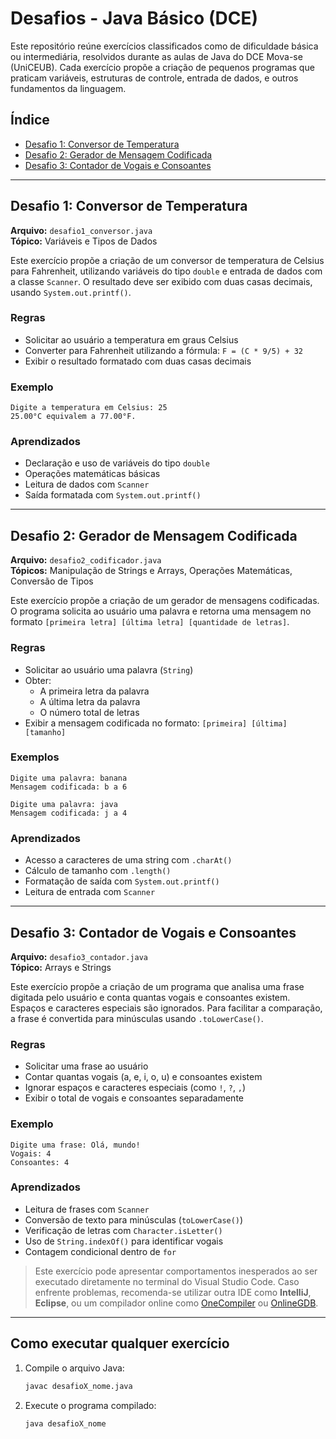# Desafios - Java Básico (DCE)

Este repositório reúne exercícios classificados como de dificuldade básica ou intermediária, resolvidos durante as aulas de Java do DCE Mova-se (UniCEUB). Cada exercício propõe a criação de pequenos programas que praticam variáveis, estruturas de controle, entrada de dados, e outros fundamentos da linguagem.

## Índice

* [Desafio 1: Conversor de Temperatura](#desafio-1-conversor-de-temperatura)
* [Desafio 2: Gerador de Mensagem Codificada](#desafio-2-gerador-de-mensagem-codificada)
* [Desafio 3: Contador de Vogais e Consoantes](#desafio-3-contador-de-vogais-e-consoantes)

---

## Desafio 1: Conversor de Temperatura

**Arquivo:** `desafio1_conversor.java`  
**Tópico:** Variáveis e Tipos de Dados

Este exercício propõe a criação de um conversor de temperatura de Celsius para Fahrenheit, utilizando variáveis do tipo `double` e entrada de dados com a classe `Scanner`. O resultado deve ser exibido com duas casas decimais, usando `System.out.printf()`.

### Regras

* Solicitar ao usuário a temperatura em graus Celsius
* Converter para Fahrenheit utilizando a fórmula:
  `F = (C * 9/5) + 32`
* Exibir o resultado formatado com duas casas decimais

### Exemplo

```plaintext
Digite a temperatura em Celsius: 25
25.00°C equivalem a 77.00°F.
```

### Aprendizados

* Declaração e uso de variáveis do tipo `double`
* Operações matemáticas básicas
* Leitura de dados com `Scanner`
* Saída formatada com `System.out.printf()`

---

## Desafio 2: Gerador de Mensagem Codificada

**Arquivo:** `desafio2_codificador.java`  
**Tópicos:** Manipulação de Strings e Arrays, Operações Matemáticas, Conversão de Tipos

Este exercício propõe a criação de um gerador de mensagens codificadas. O programa solicita ao usuário uma palavra e retorna uma mensagem no formato `[primeira letra] [última letra] [quantidade de letras]`.

### Regras

* Solicitar ao usuário uma palavra (`String`)
* Obter:
  - A primeira letra da palavra
  - A última letra da palavra
  - O número total de letras
* Exibir a mensagem codificada no formato:
  `[primeira] [última] [tamanho]`

### Exemplos

```plaintext
Digite uma palavra: banana
Mensagem codificada: b a 6
```

```plaintext
Digite uma palavra: java
Mensagem codificada: j a 4
```

### Aprendizados

* Acesso a caracteres de uma string com `.charAt()`
* Cálculo de tamanho com `.length()`
* Formatação de saída com `System.out.printf()`
* Leitura de entrada com `Scanner`

---

## Desafio 3: Contador de Vogais e Consoantes

**Arquivo:** `desafio3_contador.java`  
**Tópico:** Arrays e Strings

Este exercício propõe a criação de um programa que analisa uma frase digitada pelo usuário e conta quantas vogais e consoantes existem. Espaços e caracteres especiais são ignorados. Para facilitar a comparação, a frase é convertida para minúsculas usando `.toLowerCase()`.

### Regras

- Solicitar uma frase ao usuário
- Contar quantas vogais (a, e, i, o, u) e consoantes existem
- Ignorar espaços e caracteres especiais (como `!`, `?`, `,`)
- Exibir o total de vogais e consoantes separadamente

### Exemplo

```plaintext
Digite uma frase: Olá, mundo!
Vogais: 4
Consoantes: 4
```

### Aprendizados

- Leitura de frases com `Scanner`
- Conversão de texto para minúsculas (`toLowerCase()`)
- Verificação de letras com `Character.isLetter()`
- Uso de `String.indexOf()` para identificar vogais
- Contagem condicional dentro de `for`

> Este exercício pode apresentar comportamentos inesperados ao ser executado diretamente no terminal do Visual Studio Code.
> Caso enfrente problemas, recomenda-se utilizar outra IDE como **IntelliJ**, **Eclipse**, ou um compilador online como [OneCompiler](https://onecompiler.com/java) ou [OnlineGDB](https://www.onlinegdb.com/online_java_compiler).

---

## Como executar qualquer exercício

1. Compile o arquivo Java:

   ```bash
   javac desafioX_nome.java
   ```

2. Execute o programa compilado:

   ```bash
   java desafioX_nome
   ```
